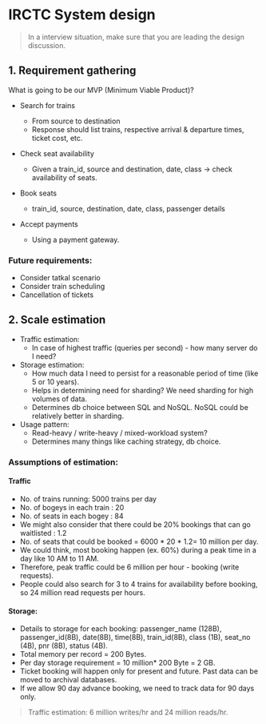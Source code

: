 # IRCTC System design

> In a interview situation, make sure that you are leading the design discussion.

## 1. Requirement gathering
What is going to be our MVP (Minimum Viable Product)?

- Search for trains 
  - From source to destination
  - Response should list trains, respective arrival & departure times, ticket cost, etc.

- Check seat availability
  - Given a train_id, source and destination, date, class -> check availability of seats.

- Book seats
  - train_id, source, destination, date, class, passenger details

- Accept payments
  - Using a payment gateway.

### Future requirements:
- Consider tatkal scenario
- Consider train scheduling
- Cancellation of tickets

## 2. Scale estimation
- Traffic estimation: 
    - In case of highest traffic (queries per second) - how many server do I need?
- Storage estimation: 
    - How much data I need to persist for a reasonable period of time (like 5 or 10 years).
    - Helps in determining need for sharding? We need sharding for high volumes of data.
    - Determines db choice between SQL and NoSQL. NoSQL could be relatively better in sharding.
- Usage pattern: 
    - Read-heavy / write-heavy / mixed-workload system?
    - Determines many things like caching strategy, db choice.

### Assumptions of estimation: 
#### Traffic
- No. of trains running: 5000 trains per day
- No. of bogeys in each train : 20
- No. of seats in each bogey : 84
- We might also consider that there could be 20% bookings that can go waitlisted : 1.2
- No. of seats that could be booked = 6000 * 20 * 1.2= 10 million per day. 
- We could think, most booking happen (ex. 60%) during a peak time in a day like 10 AM to 11 AM. 
- Therefore, peak traffic could be 6 million per hour - booking (write requests).
- People could also search for 3 to 4 trains for availability before booking, so 24 million read requests per hours. 
#### Storage:
- Details to storage for each booking: passenger_name (128B), passenger_id(8B), date(8B), time(8B), train_id(8B), class (1B), seat_no (4B), pnr (8B), status (4B). 
- Total memory per record = 200 Bytes.
- Per day storage requirement = 10 million* 200 Byte = 2 GB.
- Ticket booking will happen only for present and future. Past data can be moved to archival databases.
- If we allow 90 day advance booking, we need to track data for 90 days only. 

> Traffic estimation: 6 million writes/hr and 24 million reads/hr.

